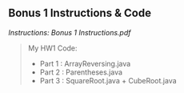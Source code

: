 ## Bonus 1 Instructions & Code

*Instructions: Bonus 1 Instructions.pdf*

>My HW1 Code: 
>* Part 1 : ArrayReversing.java
>* Part 2 : Parentheses.java
>* Part 3 : SquareRoot.java + CubeRoot.java
